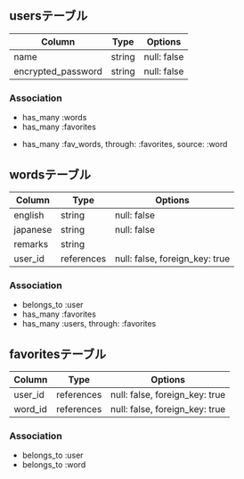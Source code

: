## usersテーブル

| Column             | Type   | Options                        |
| ------------------ | ------ | ------------------------------ |
| name               | string | null: false                    |
| encrypted_password | string | null: false                    |

### Association
- has_many :words
- has_many :favorites
<!-- 既にuserとwordで一対多の関係を作っている為、has_many :postsがある状態
この状態で、お気に入り用のhas_many :wordsを作ろうとすると、名前がまったく同じであるためエラーになってしまう
そのため、お気に入り機能ではpostsではなく別の名前を与えてあげる必要がある -->
<!-- sourceでどのテーブルを参照するのかを指定 -->
- has_many :fav_words, through: :favorites, source: :word

## wordsテーブル

| Column   | Type       | Options                        |
| -------- | ---------- | ------------------------------ |
| english  | string     | null: false                    |
| japanese | string     | null: false                    |
| remarks  | string     |                                |
| user_id  | references | null: false, foreign_key: true |

### Association
- belongs_to :user
- has_many :favorites
- has_many :users, through: :favorites

## favoritesテーブル

| Column  | Type       | Options                        |
| ------- | ---------- | ------------------------------ |
| user_id | references | null: false, foreign_key: true |
| word_id | references | null: false, foreign_key: true |

### Association
- belongs_to :user
- belongs_to :word
